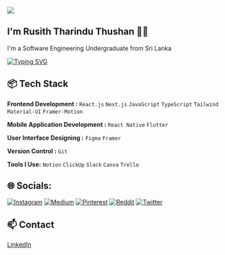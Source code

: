[![](https://visitcount.itsvg.in/api?id=RusithTharindu&icon=6&color=6)](https://visitcount.itsvg.in)
## I'm Rusith Tharindu Thushan 👋🏽  

I'm a Software Engineering Undergraduate from Sri Lanka 

<a href="https://git.io/typing-svg"><img src="https://readme-typing-svg.demolab.com?font=Fira+Code&pause=1000&random=false&width=435&lines=Frontend+Developer;UI+%2F+UX+Designer" alt="Typing SVG" /></a>

## 📦 Tech Stack

**Frontend Development :** `React.js` `Next.js` `JavaScript` `TypeScript` `Tailwind`  `Material-UI` `Framer-Motion`

**Mobile Application Development :** `React Native` `Flutter`

**User Interface Designing :** `Figma` `Framer`
 
**Version Control :** `Git`

<!--- **Backend Development :** `Node.js` `Java` `PHP` `C#` `SQL`-->

<!--- **Databases :** `MongoDB` `Firestore` `MySQL` -->

<!--- **Testing :**  `Postman`-->

**Tools I Use:** `Notion` `ClickUp` `Slack` `Canva` `Trello`
 
## 🌐 Socials:
[![Instagram](https://img.shields.io/badge/Instagram-%23E4405F.svg?logo=Instagram&logoColor=white)](https://instagram.com/ruziya66_) [![Medium](https://img.shields.io/badge/Medium-12100E?logo=medium&logoColor=white)](https://medium.com/@rusiththarindu2) [![Pinterest](https://img.shields.io/badge/Pinterest-%23E60023.svg?logo=Pinterest&logoColor=white)](https://pinterest.com/ruziya66_) [![Reddit](https://img.shields.io/badge/Reddit-%23FF4500.svg?logo=Reddit&logoColor=white)](https://reddit.com/user/RuZiya66) [![Twitter](https://img.shields.io/badge/Twitter-%231DA1F2.svg?logo=Twitter&logoColor=white)](https://twitter.com/ruziya66_) 

## 📫 Contact

[LinkedIn](https://www.linkedin.com/in/rusith-tharindu-thushan-9ab16316b/)

